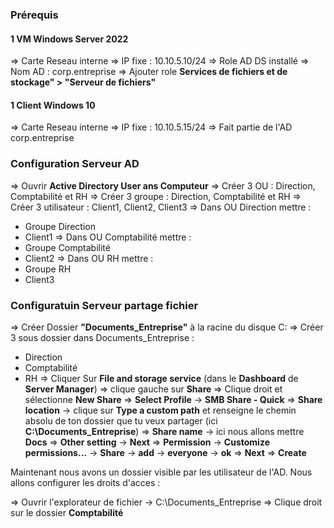 ### Prérequis
#### 1 VM Windows Server 2022 
=> Carte Reseau interne
=> IP fixe : 10.10.5.10/24
=> Role AD DS installé 
=> Nom AD : corp.entreprise
=> Ajouter role **Services de fichiers et de stockage" > "Serveur de fichiers"**

#### 1 Client Windows 10
=> Carte Reseau interne 
=> IP fixe : 10.10.5.15/24
=> Fait partie de l'AD corp.entreprise

### Configuration Serveur AD 
=> Ouvrir **Active Directory User ans Computeur**
=> Créer 3 OU : Direction, Comptabilité et RH
=> Créer 3 groupe : Direction, Comptabilité et RH
=> Créer 3 utilisateur : Client1, Client2, Client3
=> Dans OU Direction mettre :
- Groupe Direction
- Client1
=> Dans OU Comptabilité mettre :
- Groupe Comptabilité
- Client2
=> Dans OU RH mettre :
- Groupe RH
- Client3

### Configuratuin Serveur partage fichier 
=> Créer Dossier **"Documents_Entreprise"** à la racine du disque C:
=> Créer 3 sous dossier dans Documents_Entreprise : 
- Direction
- Comptabilité
- RH
=> Cliquer Sur **File and storage service** (dans le **Dashboard** de **Server Manager**)
=> clique gauche sur **Share**
=> Clique droit et sélectionne **New Share**
=> **Select Profile** -> **SMB Share - Quick**
=> **Share location** -> clique sur **Type a custom path** et renseigne le chemin absolu de ton dossier que tu veux partager (ici **C:\Documents_Entreprise**)
=> **Share name** -> ici nous allons mettre **Docs**
=> **Other setting** -> **Next**
=> **Permission** -> **Customize permissions...** -> **Share** -> **add** -> **everyone** -> **ok**
=> **Next**
=> **Create**

Maintenant nous avons un dossier visible par les utilisateur de l'AD.
Nous allons configurer les droits d'acces :

=> Ouvrir l'explorateur de fichier -> C:\Documents_Entreprise
=> Clique droit sur le dossier **Comptabilité**








